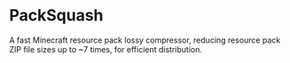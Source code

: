 # PackSquash
A fast Minecraft resource pack lossy compressor, reducing resource pack ZIP file sizes up to ~7 times, for efficient distribution.

